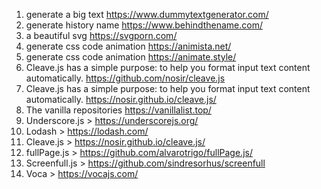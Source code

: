 1. generate a big text https://www.dummytextgenerator.com/
2. generate history name https://www.behindthename.com/
3. a beautiful svg https://svgporn.com/
4. generate css code animation https://animista.net/
5. generate css code animation https://animate.style/
6. Cleave.js has a simple purpose: to help you format input text content
   automatically. https://github.com/nosir/cleave.js
7. Cleave.js has a simple purpose: to help you format input text content
   automatically. https://nosir.github.io/cleave.js/
8. The vanilla repositories https://vanillalist.top/
9. Underscore.js  > https://underscorejs.org/
10. Lodash > https://lodash.com/
11. Cleave.js > https://nosir.github.io/cleave.js/
12. fullPage.js >  https://github.com/alvarotrigo/fullPage.js/
13. Screenfull.js > https://github.com/sindresorhus/screenfull
14. Voca > https://vocajs.com/
